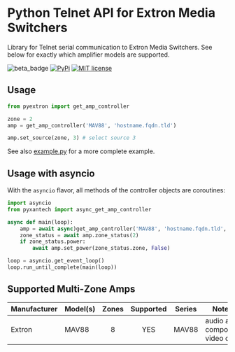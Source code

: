 # Python Telnet API for Extron Media Switchers

Library for Telnet serial communication to Extron Media Switchers.
See below for exactly which amplifier models are supported.

![beta_badge](https://img.shields.io/badge/maturity-Beta-yellow.png)
[![PyPi](https://img.shields.io/pypi/v/pyextron.svg)](https://pypi.python.org/pypi/pyextron)
[![MIT license](http://img.shields.io/badge/license-MIT-brightgreen.svg)](http://opensource.org/licenses/MIT)

## Usage
```python
from pyextron import get_amp_controller

zone = 2
amp = get_amp_controller('MAV88', 'hostname.fqdn.tld')

amp.set_source(zone, 3) # select source 3
```

See also [example.py](example.py) for a more complete example.

## Usage with asyncio

With the `asyncio` flavor, all methods of the controller objects are coroutines:

```python
import asyncio
from pyxantech import async_get_amp_controller

async def main(loop):
    amp = await async)get_amp_controller('MAV88', 'hostname.fqdn.tld', loop)
    zone_status = await amp.zone_status(2)
    if zone_status.power:
        await amp.set_power(zone_status.zone, False)

loop = asyncio.get_event_loop()
loop.run_until_complete(main(loop))
```

## Supported Multi-Zone Amps

| Manufacturer | Model(s)                 | Zones | Supported  |   Series   | Notes                                            |
| ------------ | ------------------------ | :---: | :--------: | :--------: | ------------------------------------------------ |
| Extron       | MAV88                    |   8   |    YES     |  MAV88     | audio and composite video only                   |
